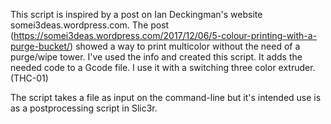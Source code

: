 This script is inspired by a post on Ian Deckingman's website somei3deas.wordpress.com.
The post (https://somei3deas.wordpress.com/2017/12/06/5-colour-printing-with-a-purge-bucket/)
showed a way to print multicolor without the need of a purge/wipe tower. I've used the info
and created this script.
It adds the needed code to a Gcode file. I use it with a switching three color extruder. (THC-01)

The script takes a file as input on the command-line but it's intended use is as a postprocessing
script in Slic3r.
